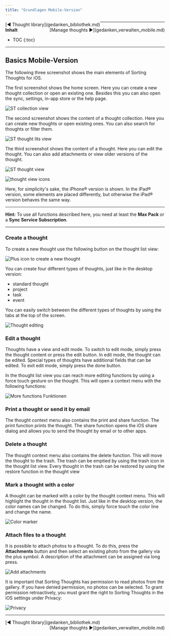 ```yaml
---
title: "Grundlagen Mobile-Version"
---
```


<div class="pageNavigation">
<div style="float:left;">
   [◀️ Thought library](gedanken_bibliothek.md)
</div>
<div style="float:right;">
  [Manage thoughts ▶️](gedanken_verwalten_mobile.md)
</div>
</div>

---------------
__Inhalt__
* TOC
{:toc}
---------------

## Basics Mobile-Version

The following three screenshot shows the main elements of Sorting Thoughts for iOS. 

The first screenshot shows the home screen. Here you can create a new thought collection or open an existing one. Besides this you can also open the sync, settings, in-app store or the help page.

![ST collection view](../assets/images/Collections_en.png)

The second screenshot shows the content of a thought collection. Here you can create new thoughts or open existing ones. You can also search for thoughts or filter them.

![ST thought lits view](../assets/images/ThoughtListView_en.png)

The third screenshot shows the content of a thought. Here you can edit the thought. You can also add attachments or view older versions of the thought.

![ST thought view](../assets/images/ThoughtView_en.png)

![thought view icons](../assets/images/ViewIcons_en.png)


Here, for simplicity's sake, the iPhone® version is shown. In the iPad® version, some elements are placed differently, but otherwise the iPad® version behaves the same way.



---------------

**Hint:** To use all functions described here, you need at least the **Max Pack** or a **Sync Service Subscription**.

---------------

### Create a thought

To create a new thought use the following button on the thought list view:

![Plus icon to create a new thought](../assets/images/PlusIcon.png)

You can create four different types of thoughts, just like in the desktop version:

* standard thought
* project
* task
* event

You can easily switch between the different types of thoughts by using the tabs at the top of the screen.

![Thought editing](../assets/images/EditThought_en.png)

### Edit a thought

Thoughts have a view and edit mode. To switch to edit mode, simply press the thought content or press the edit button. In edit mode, the thought can be edited. Special types of thoughts have additional fields that can be edited. To exit edit mode, simply press the done button. 

In the thought list view you can reach more editing functions by using a force touch gesture on the thought. This will open a context menu with the following functions:

![More functions Funktionen](../assets/images/ThoughtContext_en.png)

### Print a thought or send it by email

The thought context menu also contains the print and share function. The print function prints the thought. The share function opens the iOS share dialog and allows you to send the thought by email or to other apps.

### Delete a thought

The thought context menu also contains the delete function. This will move the thought to the trash. The trash can be emptied by using the trash icon in the thought list view. Every thought in the trash can be restored by using the restore function in the thought view


### Mark a thought with a color

A thought can be marked with a color by the thought context menu. This will highlight the thought in the thought list. Just like in the desktop version, the color names can be changed. To do this, simply force touch the color line and change the name.

![Color marker](../assets/images/EditColorMarker_en.png)


### Attach files to a thought

It is possible to attach photos to a thought. To do this, press the **Attachments** button and then select an existing photo from the gallery via the plus symbol. A description of the attachment can be assigned via long press.

![Add attachments](../assets/images/Attachments_en.png)

It is important that Sorting Thoughts has permission to read photos from the gallery. If you have denied permission, no photos can be selected. To grant permission retroactively, you must grant the right to Sorting Thoughts in the iOS settings under Privacy:

![Privacy](../assets/images/PrivacySettings_en.png)

---------------

<div class="pageNavigation">
<div style="float:left;">
   [◀️ Thought library](gedanken_bibliothek.md)
</div>
<div style="float:right;">
  [Manage thoughts ▶️](gedanken_verwalten_mobile.md)
</div>
</div>
